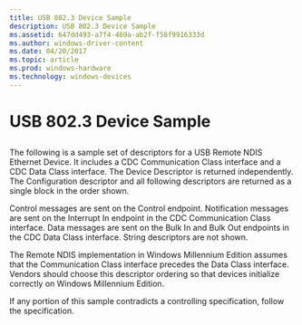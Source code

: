 ```yaml
---
title: USB 802.3 Device Sample
description: USB 802.3 Device Sample
ms.assetid: 647dd493-a7f4-469a-ab2f-f58f9916333d
ms.author: windows-driver-content
ms.date: 04/20/2017
ms.topic: article
ms.prod: windows-hardware
ms.technology: windows-devices
---
```


# USB 802.3 Device Sample


## <a href="" id="ddk-usb-802-3-device-sample-ng"></a>


The following is a sample set of descriptors for a USB Remote NDIS Ethernet Device. It includes a CDC Communication Class interface and a CDC Data Class interface. The Device Descriptor is returned independently. The Configuration descriptor and all following descriptors are returned as a single block in the order shown.

Control messages are sent on the Control endpoint. Notification messages are sent on the Interrupt In endpoint in the CDC Communication Class interface. Data messages are sent on the Bulk In and Bulk Out endpoints in the CDC Data Class interface. String descriptors are not shown.

The Remote NDIS implementation in Windows Millennium Edition assumes that the Communication Class interface precedes the Data Class interface. Vendors should choose this descriptor ordering so that devices initialize correctly on Windows Millennium Edition.

If any portion of this sample contradicts a controlling specification, follow the specification.

 

 






